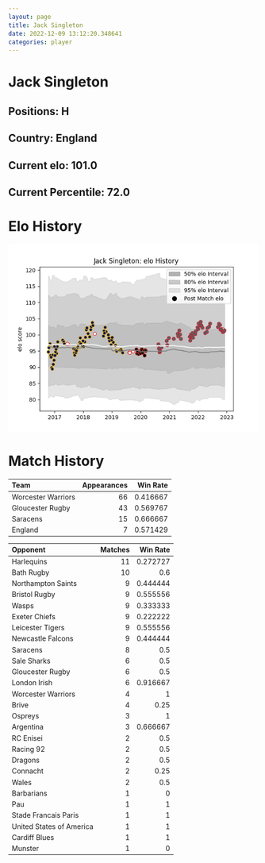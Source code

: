```yaml
---  
layout: page  
title: Jack Singleton  
date: 2022-12-09 13:12:20.348641  
categories: player  
---
```

# Jack Singleton

## Positions: H

## Country: England

## Current elo: 101.0

## Current Percentile: 72.0

# Elo History


![elo history](history_JackSingleton.png)
# Match History


| Team               |   Appearances |   Win Rate |
|:-------------------|--------------:|-----------:|
| Worcester Warriors |            66 |   0.416667 |
| Gloucester Rugby   |            43 |   0.569767 |
| Saracens           |            15 |   0.666667 |
| England            |             7 |   0.571429 |

| Opponent                 |   Matches |   Win Rate |
|:-------------------------|----------:|-----------:|
| Harlequins               |        11 |   0.272727 |
| Bath Rugby               |        10 |   0.6      |
| Northampton Saints       |         9 |   0.444444 |
| Bristol Rugby            |         9 |   0.555556 |
| Wasps                    |         9 |   0.333333 |
| Exeter Chiefs            |         9 |   0.222222 |
| Leicester Tigers         |         9 |   0.555556 |
| Newcastle Falcons        |         9 |   0.444444 |
| Saracens                 |         8 |   0.5      |
| Sale Sharks              |         6 |   0.5      |
| Gloucester Rugby         |         6 |   0.5      |
| London Irish             |         6 |   0.916667 |
| Worcester Warriors       |         4 |   1        |
| Brive                    |         4 |   0.25     |
| Ospreys                  |         3 |   1        |
| Argentina                |         3 |   0.666667 |
| RC Enisei                |         2 |   0.5      |
| Racing 92                |         2 |   0.5      |
| Dragons                  |         2 |   0.5      |
| Connacht                 |         2 |   0.25     |
| Wales                    |         2 |   0.5      |
| Barbarians               |         1 |   0        |
| Pau                      |         1 |   1        |
| Stade Francais Paris     |         1 |   1        |
| United States of America |         1 |   1        |
| Cardiff Blues            |         1 |   1        |
| Munster                  |         1 |   0        |